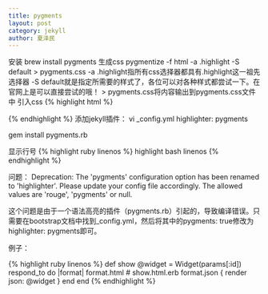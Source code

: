 ```yaml
---
title: pygments
layout: post
category: jekyll
author: 夏泽民
---
```

安装
brew install pygments
生成css
pygmentize -f html -a .highlight -S default > pygments.css
-a .highlight指所有css选择器都具有.highlight这一祖先选择器
-S default就是指定所需要的样式了，各位可以对各种样式都尝试一下。在官网上是可以直接尝试的哦！
\> pygments.css将内容输出到pygments.css文件中
引入css
{% highlight html %}
<link href="{{ "/css/pygments.css" | prepend: site.baseurl }}" rel="stylesheet">
{% endhighlight %}
添加jekyll插件：
vi _config.yml
highlighter: pygments

gem install pygments.rb

显示行号
 {% highlight ruby linenos %}
 highlight bash linenos 
 {% endhighlight %}

问题：
   Deprecation: The 'pygments' configuration option has been renamed to 'highlighter'. Please update your config file accordingly. The allowed values are 'rouge', 'pygments' or null.
   
   这个问题是由于一个语法高亮的插件（pygments.rb）引起的，导致编译错误。只需要在bootstrap文档中找到_config.yml，然后将其中的pygments: true修改为highlighter: pygments即可。
   
   
   例子：
   
   {% highlight ruby linenos %}
    def show
    @widget = Widget(params[:id])
    respond_to do |format|
        format.html # show.html.erb
        format.json { render json: @widget }
    end
    end
    {% endhighlight %}
    
